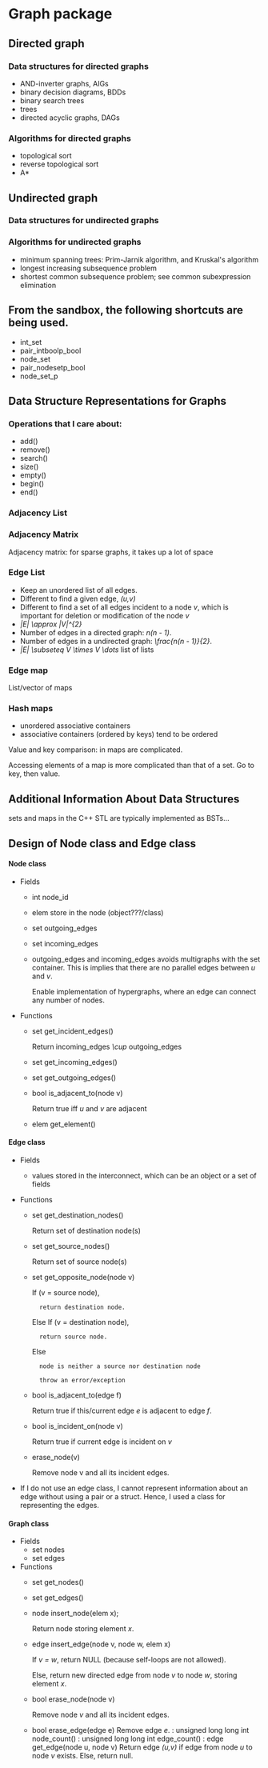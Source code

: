 # Graph package

## Directed graph

### Data structures for directed graphs
+ AND-inverter graphs, AIGs
+ binary decision diagrams, BDDs
+ binary search trees
+ trees
+ directed acyclic graphs, DAGs




### Algorithms for directed graphs
+ topological sort
+ reverse topological sort
+ A*







## Undirected graph

### Data structures for undirected graphs


### Algorithms for undirected graphs
+ minimum spanning trees: Prim-Jarnik algorithm, and Kruskal's algorithm
+ longest increasing subsequence problem
+ shortest common subsequence problem; see common subexpression elimination











## From the sandbox, the following shortcuts are being used.
+ int_set
+ pair_intboolp_bool
+ node_set
+ pair_nodesetp_bool
+ node_set_p





## Data Structure Representations for Graphs

### Operations that I care about:
+ add()
+ remove()
+ search()
+ size()
+ empty()
+ begin()
+ end()






### Adjacency List



### Adjacency Matrix

Adjacency matrix: for sparse graphs, it takes up a lot of space


### Edge List

+ Keep an unordered list of all edges.
+ Different to find a given edge, *(u,v)*
+ Different to find a set of all edges incident to a node *v*, which is important for deletion or modification of the node *v*
+ *|E| \approx |V|^{2}*
+ Number of edges in a directed graph: *n(n - 1)*.
+ Number of edges in a undirected graph: *\frac{n(n - 1)}{2}*.
+ *|E| \subseteq V \times V \dots* list of lists 


### Edge map

List/vector of maps


### Hash maps
+ unordered associative containers
+ associative containers (ordered by keys) tend to be ordered

Value and key comparison: in maps are complicated.

Accessing elements of a map is more complicated than that of a set. Go to key, then value.

## Additional Information About Data Structures

sets and maps in the C++ STL are typically implemented as BSTs...


## Design of Node class and Edge class



#### Node class
+ Fields
	+ int node_id
	+ elem store in the node (object???/class)
	+ set<edge> outgoing_edges
	+ set<edge> incoming_edges
	+ <set> outgoing_edges and <set> incoming_edges avoids multigraphs with the set container. This is implies that there are no parallel edges between *u* and *v*.
		
		Enable implementation of hypergraphs, where an edge can connect any number of nodes.
+ Functions
	+ set<edge> get_incident_edges()
		
		Return incoming_edges *\cup* outgoing_edges
	+ set<edge> get_incoming_edges()
	+ set<edge> get_outgoing_edges()
	+ bool is_adjacent_to(node v)
	
		Return true iff *u* and *v* are adjacent
	+ elem get_element()




#### Edge class
+ Fields
	+ values stored in the interconnect, which can be an object or a set of fields
+ Functions
	+ set<node> get_destination_nodes()
	
		Return set of destination node(s)
	+ set<node> get_source_nodes()
	
		Return set of source node(s)
	+ set<node> get_opposite_node(node v)
	
		If (v = source node),

			return destination node.

		Else If (v = destination node),

			return source node.

		Else

			node is neither a source nor destination node

			throw an error/exception
	+ bool is_adjacent_to(edge f)

		Return true if this/current edge *e* is adjacent to edge *f*.
	+ bool is_incident_on(node v)
	
		Return true if current edge is incident on *v*
	+ erase_node(v)
	
		Remove node v and all its incident edges.

+ If I do not use an edge class, I cannot represent information about an edge without using a pair or a struct. Hence, I used a class for representing the edges.





#### Graph class
+ Fields
	+ set<node> nodes
	+ set<edge> edges
+ Functions
	+ set<node> get_nodes()
	+ set<edge> get_edges()
	+ node insert_node(elem x);
	
		Return node storing element *x*.
	+ edge insert_edge(node v, node w, elem x)
	
		If *v = w*, return NULL (because self-loops are not allowed).

		Else, return new directed edge from node *v* to node *w*, storing element *x*.

	+ bool erase_node(node v)

		Remove node *v* and all its incident edges.
		
	+ bool erase_edge(edge e)
						Remove edge *e*.
					: unsigned long long int node_count()
					: unsigned long long int edge_count()
					: edge get_edge(node u, node v)
						Return edge *(u,v)* if edge from node *u* to node *v* exists. Else, return null.























